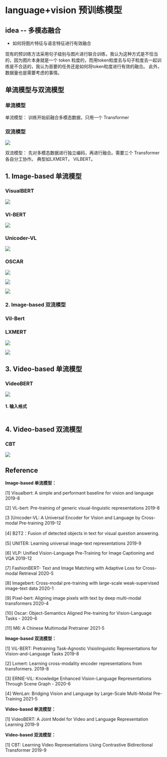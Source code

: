 # language+vision 预训练模型



## idea -- 多模态融合

- 如何将图片特征与语言特征进行有效融合

现有的预训练方法采用句子级别与图片进行联合训练，我认为这种方式是不恰当的，因为图片本身就是一个 token 粒度的，而用token粒度去与句子粒度去一起训练是不合适的，我认为首要的任务还是如何将token粒度进行有效的融合。 此外，数据量也是需要考虑的事情。

## 单流模型与双流模型

### 单流模型

单流模型： 训练开始前融合多模态数据，只用一个 Transformer

### 双流模型

![](image/LXMERT_1.png)







双流模型： 先对多模态数据进行独立编码，再进行融合。需要三个 Transformer 各自分工协作。 典型如LXMERT， ViLBERT。



## 1. Image-based 单流模型

### VisualBERT

![](image/VisualBERT.png)





### Vl-BERT

![](image/Vl-BERT.png)



### Unicoder-VL

![](image/Unicoder-VL.png)



### OSCAR

![](image/OSCAR_1.png)

![](image/OSCAR_2.png)

![](image/OSCAR_3.png)



### 2. Image-based 双流模型

### Vil-Bert



### LXMERT

![](image/LXMERT_1.png)

![](image/LXMERT_2.png)



## 3. Video-based 单流模型

### VideoBERT

![](image/VideoBERT.png)

#### 1. 输入格式

```

```





## 4. Video-based 双流模型

### CBT

![](image/CBT.png)





## Reference

**Image-based 单流模型：**

[1] Visualbert: A simple and performant baseline for vision and language  2019-8

[2] VL-bert: Pre-training of generic visual-linguistic representations  2019-8

[3 ]Unicoder-VL: A Universal Encoder for Vision and Language by Cross-modal Pre-training  2019-12

[4] B2T2：Fusion of detected objects in text for visual question answering.

[5] UNITER: Learning universal image-text representations   2019-9

[6] VLP: Unified Vision-Language Pre-Training for Image Captioning and VQA   2019-12

[7] FashionBERT- Text and Image Matching with Adaptive Loss for Cross-modal Retrieval   2020-5

[8] Imagebert: Cross-modal pre-training with large-scale weak-supervised image-text data  2020-1

[9] Pixel-bert: Aligning image pixels with text by deep multi-modal transformers  2020-4

[10] Oscar: Object-Semantics Aligned Pre-training for Vision-Language Tasks   - 2020-6

[11] M6: A Chinese Multimodal Pretrainer 2021-5



**Image-based 双流模型：**

[1] ViL-BERT: Pretraining Task-Agnostic Visiolinguistic Representations for Vision-and-Language Tasks  2019-8

[2] Lxmert: Learning cross-modality encoder representations from transformers. 2019-8

[3] ERNIE-ViL: Knowledge Enhanced Vision-Language Representations Through Scene Graph  - 2020-6

[4] WenLan: Bridging Vision and Language by Large-Scale Multi-Modal Pre-Training 2021-5



**Video-based 单流模型：**

[1] VideoBERT: A Joint Model for Video and Language Representation Learning  2019-9



**Video-based 双流模型：**

[1] CBT: Learning Video Representations Using Contrastive Bidirectional Transformer 2019-9

